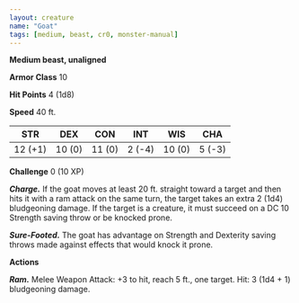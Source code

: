 ```yaml
---
layout: creature
name: "Goat"
tags: [medium, beast, cr0, monster-manual]
---
```


**Medium beast, unaligned**

**Armor Class** 10

**Hit Points** 4 (1d8)

**Speed** 40 ft.

|   STR   |   DEX   |   CON   |   INT   |   WIS   |   CHA   |
|:-----:|:-----:|:-----:|:-----:|:-----:|:-----:|
| 12 (+1) | 10 (0) | 11 (0) | 2 (-4) | 10 (0) | 5 (-3) |

**Challenge** 0 (10 XP)

***Charge.*** If the goat moves at least 20 ft. straight toward a target and then hits it with a ram attack on the same turn, the target takes an extra 2 (1d4) bludgeoning damage. If the target is a creature, it must succeed on a DC 10 Strength saving throw or be knocked prone.

***Sure-Footed.*** The goat has advantage on Strength and Dexterity saving throws made against effects that would knock it prone.

**Actions**

***Ram.*** Melee Weapon Attack: +3 to hit, reach 5 ft., one target. Hit: 3 (1d4 + 1) bludgeoning damage.

